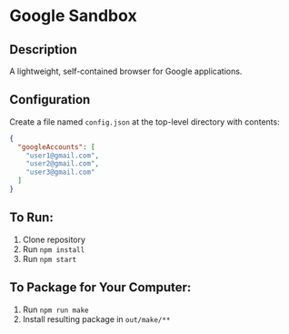 # Google Sandbox

## Description

A lightweight, self-contained browser for Google applications.

## Configuration

Create a file named `config.json` at the top-level directory with contents:

```json
{
  "googleAccounts": [
    "user1@gmail.com",
    "user2@gmail.com",
    "user3@gmail.com"
  ]
}
```

## To Run:
1. Clone repository
2. Run ```npm install```
3. Run ```npm start```

## To Package for Your Computer:
1. Run ```npm run make```
2. Install resulting package in `out/make/**`
